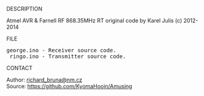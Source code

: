 
DESCRIPTION

Atmel AVR & Farnell RF 868.35MHz RT original code by Karel Julis (c) 2012-2014

FILE
<pre>
george.ino - Receiver source code.
 ringo.ino - Transmitter source code.
</pre>
CONTACT

Author: richard_bruna@nm.cz<br>
Source: https://github.com/KyomaHooin/Amusing

